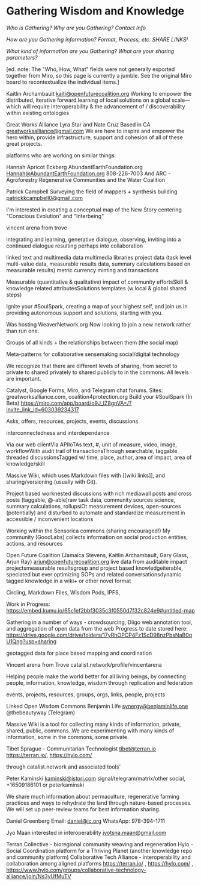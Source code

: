# Gathering Wisdom and Knowledge

_Who is Gathering? Why are you Gathering? Contact Info_

_How are you Gathering information? Format, Process, etc. SHARE LINKS!_

_What kind of information are you  Gathering? What are your sharing parameters?_

[ed. note: The "Who, How, What" fields were not generally exported together from Miro, so this page is currently a jumble. See the original Miro board to recontextualize the individual items.]

Kaitlin Archambault kaiti@openfuturecoalition.org   Working to empower the distributed, iterative forward learning of local solutions on a global scale—which will require interoperability & the advancement of / discoverability within existing ontologies

Great Works Alliance Lyra Star and Nate Cruz Based in CA greatworksalliance@gmail.com We are here to inspire and empower the hero within, provide infrastructure, support and cohesion of all of these great projects.

platforms who are working on similar things

Hannah Apricot Eckberg     AbundantEarthFoundation.org   Hannah@AbundantEarthFoundation.org 808-226-7003 And ARC - Agroforestry Regenerative Communities and the Water Coalition  

Patrick Campbell Surveying the field of mappers + synthesis building patrickkcampbell0@gmail.com

I'm interested in creating a conceptual map of the New Story centering "Conscious Evolution" and "Interbeing"

vincent arena from trove   

integrating and learning, generative dialogue, observing, inviting into a continued dialogue resulting perhaps into collaboration

linked text and multimedia data multimedia libraries project data (task level multi-value data, measurable results data, summary calculations based on measurable results) metric currency minting and transactions 

Measurable (quantitative & qualitative) impact of community effortsSkill & knowledge related attributesSolutions templates (w local & global shared steps)

Ignite your #SoulSpark, creating  a map of your highest self, and join us in providing autonomous support and solutions, starting with you.

Was hosting WeaverNetwork.org  Now looking to join a new network rather than run one. 

Groups of all kinds + the relationships between them (the social map)

Meta-patterns for collaborative sensemaking social/digital technology

We recognize that there are different levels of sharing, from secret to private to shared privately to shared publicly to in the commons.  All levels are important.

Catalyst, Google Forms, Miro, and Telegram chat forums. Sites:  greatworksalliance.com, coalition4protection.org Build your #SoulSpark (In Beta) https://miro.com/app/board/o9J_lZ8gnVA=/?invite_link_id=603039234317

Asks, offers, resources, projects, events, discussions

interconnectedness and interdependance

Via our web clientVia APIIoTAs text, #, unit of measure, video, image, workflowWith audit trail of transactionsThrough searchable, taggable threaded discussionsTagged w/ time, place, author, area of impact, area of knowledge/skill

Massive Wiki, which uses Markdown files with [[wiki links]], and sharing/versioning (usually with Git).

Project based worknested discussions with rich mediawall posts and cross posts (taggable, @-able)raw task data, community sources science, summary calculations, rollupsiOt measurement devices, open-sources (potentially) and disturbed to automate and standardize measurement in accessible / inconvenient locations

Working within the Sensorica commons (sharing encouraged!) My community (GoodLabs) collects information on social production entities, actions, and resources

Open Future Coalition (Jamaica Stevens, Kaitlin Archambault, Gary Glass, Arjun Ray)   arjun@openfuturecoalition.org   live data from auditable impact projectsmeasurable resultsgroup and project based knowledgeiterable, speciated but ever optimizing SOPs and related conversationsdynamic tagged knowledge in a wiki+ or other novel format

Circling, Markdown Files, Wisdom Pods, IPFS,

Work in Progress:   https://embed.kumu.io/65c1ef2bbf3035c3f0550d7f32c824e9#untitled-map

Gathering in a number of ways - crowdsourcing, Diigo web annotation tool, and aggregation of open data from the web Progress to date stored here: https://drive.google.com/drive/folders/17yRhOPCP4Fz1ScD98nzPbsNaB0qU1Qng?usp=sharing

geotagged data for place based mapping and coordination

Vincent arena from Trove catalist.network/profile/vincentarena

Helping people make the world better for all living beings, by connecting people, information, knowledge, wisdom through replication and federation

events, projects, resources, groups, orgs, links, people, projects

Linked Open Wisdom Commons Benjamin Life synergy@benjaminlife.one @thebeautyway (Telegram)

Massive Wiki is a tool for collecting many kinds of information, private, shared, public, commons.  We are experimenting with many kinds of information, some in the commons, some private.

Tibet Sprague - Communitarian Technologist   tibet@terran.io https://terran.io/, https://hylo.com/ 

through catalist.network and associated tools’

Peter Kaminski kaminski@istori.com signal/telegram/matrix/other social, +16509186101 or peterkaminski

We share much information about permaculture, regenerative farming practices and ways to rehydrate the land through nature-based processes.   We will set up peer-review teams for best information sharing. 

Daniel Greenberg Email: daniel@ic.org  WhatsApp: 978-394-1711

Jyo Maan interested in interoperability  jyotsna.maan@gmail.com

Terran Collective - bioregional community weaving and regeneration   Hylo - Social Coordination  platform for a Thriving Planet (another knowledge repo and community platform)   Collaborative Tech Alliance - interoperability and collaboration among aligned platforms https://terran.io/ , https://hylo.com/ , https://www.hylo.com/groups/collaborative-technology-alliance/join/Ns3yUfMuTV


